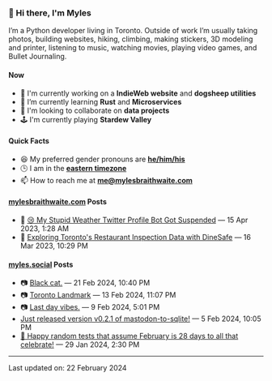### 👋 Hi there, I'm Myles

I’m a Python developer living in Toronto. Outside of work I’m usually taking photos, building websites, hiking, climbing, making stickers, 3D modeling and printer, listening to music, watching movies, playing video games, and Bullet Journaling.

#### Now

-   🔭 I'm currently working on a **IndieWeb website** and **dogsheep utilities**
-   🌱 I’m currently learning **Rust** and **Microservices**
-   👯 I'm looking to collaborate on **data projects**
-   🕹️ I'm currently playing **Stardew Valley**

#### Quick Facts

-   😆 My preferred gender pronouns are **[he/him/his](https://www.mypronouns.org/he-him)**
-   🕒 I am in the **[eastern timezone](https://time.is/Toronto)**
-   📫 How to reach me at **[me@mylesbraithwaite.com](mailto:me@mylesbraithwaite.com)**

<!--
-   🤔 I’m looking for help with ...
-   💬 Ask me about ...
-   ⚡ Fun fact: ...
-->

#### [mylesbraithwaite.com](https://mylesbraithwaite.com/) Posts
<!-- START: BLOG_POSTS -->
-   📝 [😢 My Stupid Weather Twitter Profile Bot Got Suspended](https://mylesbraithwaite.com/my-stupid-weather-twitter-profile-bot-got-suspended) — 15 Apr 2023, 1:28 AM
-   📝 [Exploring Toronto's Restaurant Inspection Data with DineSafe](https://mylesbraithwaite.com/exploring-torontos-restaurant-inspection-data-with-dinesafe) — 16 Mar 2023, 10:29 PM
<!-- END: BLOG_POSTS -->


#### [myles.social](https://myles.social/) Posts
<!-- START: MICROBLOG_POSTS -->
-   📷 [Black cat.](https://myles.social/2024/02/21/black-cat.html) — 21 Feb 2024, 10:40 PM
-   📷 [Toronto Landmark](https://myles.social/2024/02/13/toronto-landmark.html) — 13 Feb 2024, 11:07 PM
-   📷 [Last day vibes.](https://myles.social/2024/02/09/last-day-vibes.html) — 9 Feb 2024, 5:01 PM
-   [Just released version v0.2.1 of mastodon-to-sqlite!](https://myles.social/2024/02/05/just-released-a.html) — 5 Feb 2024, 10:05 PM
-   [🎉 Happy random tests that assume February is 28 days to all that celebrate!](https://myles.social/2024/01/29/happy-random-tests.html) — 29 Jan 2024, 2:30 PM
<!-- END: MICROBLOG_POSTS -->

---

<!-- START: LAST_UPDATED_AT -->
Last updated on: 22 February 2024
<!-- END: LAST_UPDATED_AT -->
